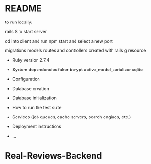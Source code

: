 # README

to run locally:

rails S to start server

cd into client and run npm start and select a new port

migrations models routes and controllers created with rails g resource

* Ruby version 2.7.4

* System dependencies
faker
bcrypt
active_model_serializer
sqlite

* Configuration

* Database creation

* Database initialization

* How to run the test suite

* Services (job queues, cache servers, search engines, etc.)

* Deployment instructions

* ...
# Real-Reviews-Backend
